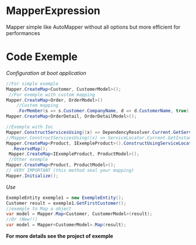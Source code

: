 # MapperExpression
Mapper simple like AutoMapper without all options but more efficient for performances
# Code Exemple
*Configuration at boot application*
```C#
//For simple exemple
Mapper.CreateMap<Customer, CustomerModel>();
 //For exemple with custom mapping
Mapper.CreateMap<Order, OrderModel>()
    //Custom mapping
    .ForMember(s => s.Customer.CompanyName, d => d.CustomerName, true);
Mapper.CreateMap<OrderDetail, OrderDetailModel>();

//Exemple with Ioc
Mapper.ConstructServicesUsing((x) => DependencyResolver.Current.GetService(x));
//Mapper.ConstructServicesUsing((x) => ServiceLocator.Current.GetInstance(x));
Mapper.CreateMap<Product, IExempleProduct>().ConstructUsingServiceLocator()
  .ReverseMap();
 Mapper.CreateMap<IExempleProduct, ProductModel>();
 //Other exemple
Mapper.CreateMap<Product, ProductModel>();
// VERY IMPORTANT (this method seal your mapping)
Mapper.Initialize();
```
*Use*
```C#
ExempleEntity exemple1 = new ExempleEntity();
Customer result = exemple1.GetFirstCustomer();
//exemple to Map a object
var model = Mapper.Map<Customer, CustomerModel>(result);
//Or (New!!)
var model = Mapper<CustomerModel>.Map(result);
```
**For more details see the project of exemple**
